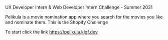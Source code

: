 UX Developer Intern & Web Developer Intern Challenge - Summer 2021 

Pelikula is a movie nomination app where you search for the movies you like and nominate them.
This is the Shopify Challenge

To start click the link 
https://pelikula.klgf.dev

